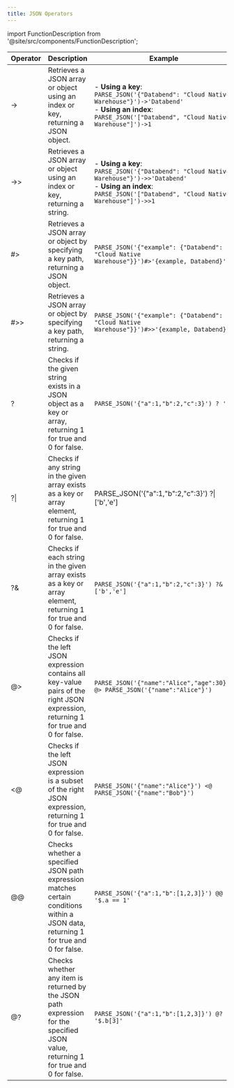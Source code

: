 ```yaml
---
title: JSON Operators
---
```

import FunctionDescription from '@site/src/components/FunctionDescription';

<FunctionDescription description="Introduced or updated: v1.2.241"/>

| Operator | Description | Example | Result |
|----------|-------------|---------|--------|
| -> | Retrieves a JSON array or object using an index or key, returning a JSON object. | - **Using a key**:<br/>`PARSE_JSON('{"Databend": "Cloud Native Warehouse"}')->'Databend'`<br/>- **Using an index**:<br/>`PARSE_JSON('["Databend", "Cloud Native Warehouse"]')->1` | Cloud Native Warehouse |
| ->> | Retrieves a JSON array or object using an index or key, returning a string. | - **Using a key**:<br/>`PARSE_JSON('{"Databend": "Cloud Native Warehouse"}')->>'Databend'`<br/>- **Using an index**:<br/>`PARSE_JSON('["Databend", "Cloud Native Warehouse"]')->>1` | Cloud Native Warehouse |
| #> | Retrieves a JSON array or object by specifying a key path, returning a JSON object. | `PARSE_JSON('{"example": {"Databend": "Cloud Native Warehouse"}}')#>'{example, Databend}'` | Cloud Native Warehouse |
| #>> | Retrieves a JSON array or object by specifying a key path, returning a string. | `PARSE_JSON('{"example": {"Databend": "Cloud Native Warehouse"}}')#>>'{example, Databend}'` | Cloud Native Warehouse |
| ? | Checks if the given string exists in a JSON object as a key or array, returning 1 for true and 0 for false. | `PARSE_JSON('{"a":1,"b":2,"c":3}') ? 'b'`| 1 |
| ?\| | Checks if any string in the given array exists as a key or array element, returning 1 for true and 0 for false. | PARSE_JSON('{"a":1,"b":2,"c":3}') ?\| ['b','e'] | 1 |
| ?& | Checks if each string in the given array exists as a key or array element, returning 1 for true and 0 for false. | `PARSE_JSON('{"a":1,"b":2,"c":3}') ?& ['b','e']` | 0 |
| @> | Checks if the left JSON expression contains all key-value pairs of the right JSON expression, returning 1 for true and 0 for false. | `PARSE_JSON('{"name":"Alice","age":30}') @> PARSE_JSON('{"name":"Alice"}')` | 1 |
| <@ | Checks if the left JSON expression is a subset of the right JSON expression, returning 1 for true and 0 for false. | `PARSE_JSON('{"name":"Alice"}') <@ PARSE_JSON('{"name":"Bob"}')` | 0 |
| @@ | Checks whether a specified JSON path expression matches certain conditions within a JSON data, returning 1 for true and 0 for false. | `PARSE_JSON('{"a":1,"b":[1,2,3]}') @@ '$.a == 1'` | 1 |
| @? | Checks whether any item is returned by the JSON path expression for the specified JSON value, returning 1 for true and 0 for false. | `PARSE_JSON('{"a":1,"b":[1,2,3]}') @? '$.b[3]'` | 0 |